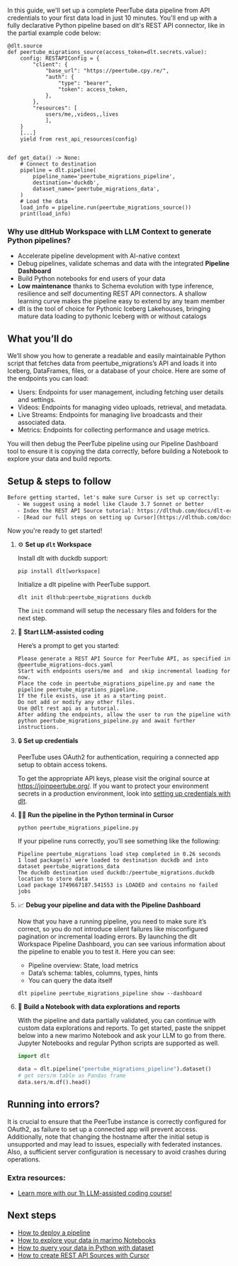 In this guide, we'll set up a complete PeerTube data pipeline from API credentials to your first data load in just 10 minutes. You'll end up with a fully declarative Python pipeline based on dlt's REST API connector, like in the partial example code below:

```python-outcome
@dlt.source
def peertube_migrations_source(access_token=dlt.secrets.value):
    config: RESTAPIConfig = {
        "client": {
            "base_url": "https://peertube.cpy.re/",
            "auth": {
                "type": "bearer",
                "token": access_token,
            },
        },
        "resources": [
            users/me,,videos,,lives
            ],
    }
    [...]
    yield from rest_api_resources(config)


def get_data() -> None:
    # Connect to destination
    pipeline = dlt.pipeline(
        pipeline_name='peertube_migrations_pipeline',
        destination='duckdb',
        dataset_name='peertube_migrations_data', 
    )
    # Load the data
    load_info = pipeline.run(peertube_migrations_source())
    print(load_info) 
```

### Why use dltHub Workspace with LLM Context to generate Python pipelines?

- Accelerate pipeline development with AI-native context
- Debug pipelines, validate schemas and data with the integrated **Pipeline Dashboard**
- Build Python notebooks for end users of your data
- **Low maintenance** thanks to Schema evolution with type inference, resilience and self documenting REST API connectors. A shallow learning curve makes the pipeline easy to extend by any team member
- dlt is the tool of choice for Pythonic Iceberg Lakehouses, bringing mature data loading to pythonic Iceberg with or without catalogs

## What you’ll do

We’ll show you how to generate a readable and easily maintainable Python script that fetches data from peertube_migrations’s API and loads it into Iceberg, DataFrames, files, or a database of your choice. Here are some of the endpoints you can load:

- Users: Endpoints for user management, including fetching user details and settings.
- Videos: Endpoints for managing video uploads, retrieval, and metadata.
- Live Streams: Endpoints for managing live broadcasts and their associated data.
- Metrics: Endpoints for collecting performance and usage metrics.

You will then debug the PeerTube pipeline using our Pipeline Dashboard tool to ensure it is copying the data correctly, before building a Notebook to explore your data and build reports.

## Setup & steps to follow

```default
Before getting started, let's make sure Cursor is set up correctly:
   - We suggest using a model like Claude 3.7 Sonnet or better
   - Index the REST API Source tutorial: https://dlthub.com/docs/dlt-ecosystem/verified-sources/rest_api/ and add it to context as **@dlt rest api**
   - [Read our full steps on setting up Cursor](https://dlthub.com/docs/dlt-ecosystem/llm-tooling/cursor-restapi#23-configuring-cursor-with-documentation)
```

Now you're ready to get started!

1. ⚙️ **Set up `dlt` Workspace**
    
    Install dlt with duckdb support:
    ```shell
    pip install dlt[workspace]
    ```

    Initialize a dlt pipeline with PeerTube support.
    ```shell
    dlt init dlthub:peertube_migrations duckdb
    ```

    The `init` command will setup the necessary files and folders for the next step.
    
2. 🤠 **Start LLM-assisted coding**
    
    Here’s a prompt to get you started:
    
    ```prompt
    Please generate a REST API Source for PeerTube API, as specified in @peertube_migrations-docs.yaml 
    Start with endpoints users/me and  and skip incremental loading for now. 
    Place the code in peertube_migrations_pipeline.py and name the pipeline peertube_migrations_pipeline. 
    If the file exists, use it as a starting point. 
    Do not add or modify any other files. 
    Use @dlt rest api as a tutorial. 
    After adding the endpoints, allow the user to run the pipeline with python peertube_migrations_pipeline.py and await further instructions.
    ```

    
3. 🔒 **Set up credentials** 
    
    PeerTube uses OAuth2 for authentication, requiring a connected app setup to obtain access tokens.
    
    To get the appropriate API keys, please visit the original source at https://joinpeertube.org/.
    If you want to protect your environment secrets in a production environment, look into [setting up credentials with dlt](https://dlthub.com/docs/walkthroughs/add_credentials).
    
4. 🏃‍♀️ **Run the pipeline in the Python terminal in Cursor**
    
    ```shell
    python peertube_migrations_pipeline.py
    ```
    
    If your pipeline runs correctly, you’ll see something like the following:
    
    ```shell
    Pipeline peertube_migrations load step completed in 0.26 seconds
    1 load package(s) were loaded to destination duckdb and into dataset peertube_migrations_data
    The duckdb destination used duckdb:/peertube_migrations.duckdb location to store data
    Load package 1749667187.541553 is LOADED and contains no failed jobs
    ```
    
5. 📈 **Debug your pipeline and data with the Pipeline Dashboard**

    Now that you have a running pipeline, you need to make sure it’s correct, so you do not introduce silent failures like misconfigured pagination or incremental loading errors. By launching the dlt Workspace Pipeline Dashboard, you can see various information about the pipeline to enable you to test it. Here you can see:
    - Pipeline overview: State, load metrics
    - Data’s schema: tables, columns, types, hints
    - You can query the data itself
    
    ```shell
    dlt pipeline peertube_migrations_pipeline show --dashboard
    ```
    
6. 🐍 **Build a Notebook with data explorations and reports**

    With the pipeline and data partially validated, you can continue with custom data explorations and reports. To get started, paste the snippet below into a new marimo Notebook and ask your LLM to go from there. Jupyter Notebooks and regular Python scripts are supported as well.

    
    ```python
    import dlt

   data = dlt.pipeline("peertube_migrations_pipeline").dataset()
   # get sers/m table as Pandas frame
   data.sers/m.df().head()
    ```

## Running into errors?

It is crucial to ensure that the PeerTube instance is correctly configured for OAuth2, as failure to set up a connected app will prevent access. Additionally, note that changing the hostname after the initial setup is unsupported and may lead to issues, especially with federated instances. Also, a sufficient server configuration is necessary to avoid crashes during operations.

### Extra resources:

- [Learn more with our 1h LLM-assisted coding course!](https://www.youtube.com/watch?v=GGid70rnJuM)

## Next steps

- [How to deploy a pipeline](https://dlthub.com/docs/walkthroughs/deploy-a-pipeline)
- [How to explore your data in marimo Notebooks](https://dlthub.com/docs/general-usage/dataset-access/marimo)
- [How to query your data in Python with dataset](https://dlthub.com/docs/general-usage/dataset-access/dataset)
- [How to create REST API Sources with Cursor](https://dlthub.com/docs/dlt-ecosystem/llm-tooling/cursor-restapi)